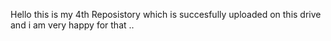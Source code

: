 Hello this is my 4th Reposistory which is succesfully uploaded on this drive and i am very happy for that ..
